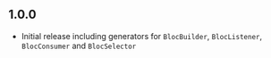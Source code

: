 ## 1.0.0

* Initial release including generators for `BlocBuilder`, `BlocListener`, `BlocConsumer` and `BlocSelector`
